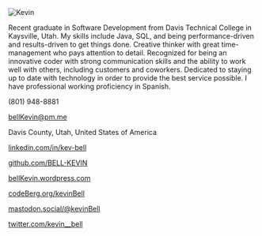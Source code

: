 <!--
# Kevin Bell
-->

<img src="https://raw.githubusercontent.com/bell-kevin/Kevin-Bell/main/kevinBell.png" alt="Kevin" class="inline"/>

Recent graduate in Software Development from Davis Technical College in Kaysville, Utah. My skills include Java, SQL, and being 
performance-driven and results-driven to get things done. Creative thinker with great time-management who pays 
attention to detail. Recognized for being an innovative coder with strong communication skills and the ability to 
work well with others, including customers and coworkers. Dedicated to staying up to date with technology in order 
to provide the best service possible. I have professional working proficiency in Spanish.

(801) 948-8881

bellKevin@pm.me

Davis County, Utah, United States of America

<a href="https://linkedin.com/in/kev-bell" target="_blank">linkedin.com/in/kev-bell</a>

<a href="https://github.com/BELL-KEVIN" target="_blank">github.com/BELL-KEVIN</a>

<a href="https://bellKevin.wordpress.com" target="_blank">bellKevin.wordpress.com</a>

<a href="https://codeberg.org/kevinBell" target="_blank">codeBerg.org/kevinBell</a>

<a rel="me" href="https://mastodon.social/@kevinBell">mastodon.social/@kevinBell</a>

<!--  <a href="https://nitter.net/kevin__bell" target="_blank">nitter.net/kevin__bell</a> -->

<!-- <a href="https://parler.com/kevin.bell" target="_blank">parler.com/kevin.bell</a> -->

<!-- <a href="https://truthSocial.com/@kevin_bell" target="_blank">truthSocialcom/@kevin_bell</a> -->

<a href="https://twitter.com/kevin__bell" target="_blank">twitter.com/kevin__bell</a>

<!--
<?php 
echo 'This was generated using PHP!';
?>
-->

<this is a test>
